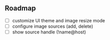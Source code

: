 ## Roadmap

- [ ] customize UI theme and image resize mode
- [ ] configure image sources (add, delete)
- [ ] show source handle (!name@host)
